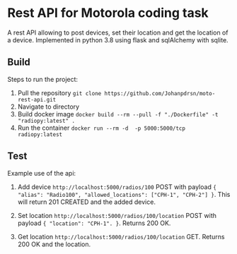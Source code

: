 # Rest API for Motorola coding task

A rest API allowing to post devices, set their location and get the location of a device. Implemented in python 3.8 using flask and
sqlAlchemy with sqlite.

## Build

Steps to run the project:

1. Pull the repository `git clone https://github.com/Johanpdrsn/moto-rest-api.git`
2. Navigate to directory
3. Build docker image `docker build --rm --pull -f "./Dockerfile" -t "radiopy:latest" .`
4. Run the container `docker run --rm -d  -p 5000:5000/tcp radiopy:latest`


## Test

Example use of the api:

1. Add device `http://localhost:5000/radios/100` POST with payload `{
    "alias": "Radio100",
    "allowed_locations": ["CPH-1", "CPH-2"]
}`. This will return 201 CREATED and the added device.

2. Set location `http://localhost:5000/radios/100/location` POST with payload `{
    "location": "CPH-1".
}`. Returns 200 OK.

3. Get location `http://localhost:5000/radios/100/location` GET. Returns 200 OK and the location. 

